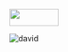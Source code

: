 <a href="https://zytris.dev/"><img src="https://zytris.dev/images/other/btnpanel.png" style="width:88px;height:31px;"></a>


![david](https://github.com/snvyv/snvyv/assets/47720197/00c2f53f-8bf5-4921-b649-ad9d981990eb)
